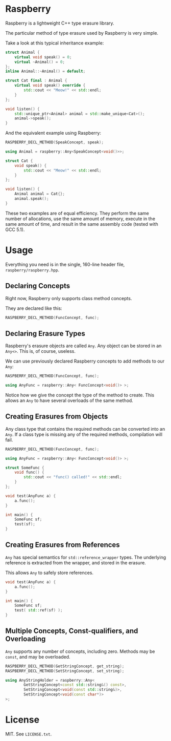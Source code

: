 Raspberry
===

Raspberry is a lightweight C++ type erasure library.

The particular method of type erasure used by Raspberry is very simple.

Take a look at this typical inheritance example:

```C++
struct Animal {
    virtual void speak() = 0;
    virtual ~Animal() = 0;
};
inline Animal::~Animal() = default;

struct Cat final : Animal {
    virtual void speak() override {
        std::cout << "Meow!" << std::endl;
    }
};

void listen() {
    std::unique_ptr<Animal> animal = std::make_unique<Cat>();
    animal->speak();
}
```

And the equivalent example using Raspberry:

```C++
RASPBERRY_DECL_METHOD(SpeakConcept, speak);

using Animal = raspberry::Any<SpeakConcept<void()>>;

struct Cat {
    void speak() {
        std::cout << "Meow!" << std::endl;
    }
};

void listen() {
    Animal animal = Cat{};
    animal.speak();
}
```

These two examples are of equal efficiency.
They perform the same number of allocations,
use the same amount of memory,
execute in the same amount of time,
and result in the same assembly code (tested with GCC 5.1).

Usage
===

Everything you need is in the single, 160-line header file, `raspberry/raspberry.hpp`.

Declaring Concepts
---

Right now, Raspberry only supports class method concepts.

They are declared like this:

```C++
RASPBERRY_DECL_METHOD(FuncConcept, func);
```

Declaring Erasure Types
---

Raspberry's erasure objects are called `Any`.
Any object can be stored in an `Any<>`.
This is, of course, useless.

We can use previously declared Raspberry concepts to add methods to our `Any`:

```C++
RASPBERRY_DECL_METHOD(FuncConcept, func);

using AnyFunc = raspberry::Any< FuncConcept<void()> >;
```

Notice how we give the concept the type of the method to create.
This allows an `Any` to have several overloads of the same method.

Creating Erasures from Objects
---

Any class type that contains the required methods can be converted into an `Any`.
If a class type is missing any of the required methods, compilation will fail.

```C++
RASPBERRY_DECL_METHOD(FuncConcept, func);

using AnyFunc = raspberry::Any< FuncConcept<void()> >;

struct SomeFunc {
    void func() {
        std::cout << "func() called!" << std::endl;
    }
};

void test(AnyFunc a) {
    a.func();
}

int main() {
    SomeFunc sf;
    test(sf);
}
```

Creating Erasures from References
---

`Any` has special semantics for `std::reference_wrapper` types.
The underlying reference is extracted from the wrapper,
and stored in the erasure.

This allows `Any` to safely store references.

```C++
void test(AnyFunc a) {
    a.func();
}

int main() {
    SomeFunc sf;
    test( std::ref(sf) );
}
```

Multiple Concepts, Const-qualifiers, and Overloading
---

`Any` supports any number of concepts, including zero. Methods may be `const`, and may be overloaded.

```C++
RASPBERRY_DECL_METHOD(GetStringConcept, get_string);
RASPBERRY_DECL_METHOD(SetStringConcept, set_string);

using AnyStringHolder = raspberry::Any<
        GetStringConcept<const std::string&() const>,
        SetStringConcept<void(const std::string&)>,
        SetStringConcept<void(const char*)>
>;
```

License
===

MIT. See `LICENSE.txt`.
